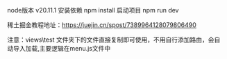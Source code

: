 node版本 v20.11.1
安装依赖
npm install
启动项目
npm run dev

稀土掘金教程地址：https://juejin.cn/spost/7389964128079806490

注意：views\test 文件夹下的文件直接复制即可使用，不用自行添加路由，会自动导入加载,主要逻辑在menu.js文件中